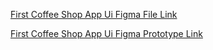[First Coffee Shop App Ui Figma File Link](https://www.figma.com/design/9fCcGSbi7J5yZ9BtRU022i/First-Coffee-Shop-Ui?node-id=0-1&t=2GlxvBLclxnyeWwR-1)



[First Coffee Shop App Ui Figma Prototype Link](https://www.figma.com/proto/9fCcGSbi7J5yZ9BtRU022i/First-Coffee-Shop-Ui?page-id=0%3A1&node-id=1-2&p=f&viewport=204%2C143%2C0.69&t=rFeHI5JW6eMxO6n4-1&scaling=scale-down&content-scaling=fixed&starting-point-node-id=1%3A2)
